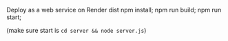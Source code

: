 Deploy as a web service on Render
dist
npm install; npm run build;
npm run start;

(make sure start is `cd server && node server.js`)

